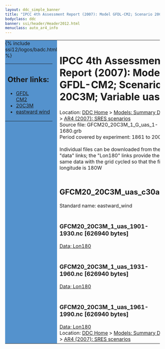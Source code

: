 ```yaml
---
layout: ddc_simple_banner
title: "IPCC 4th Assessment Report (2007): Model GFDL-CM2; Scenario 20C3M; Variable uas"
bodyclass: ddc
banner: ssi/header/Header2012.html
menuclass: auto_ar4_info
---
```



<table width="100%" border="0" cellspacing="0" cellpadding="0" style="border-collapse: collapse;">
<tr style="margin:0;padding:0;border:0;">
<td style="margin:0;padding:0;border:0;height:1pt;width:150pt;background:#5492CD;" valign="top" >

<div id="lh-col2" class="auto_ar4_info">
<table class="menumain" bgcolor="#5492CD" cellspacing="0" width="100%" border="0">
<tr><td>
<h2> Other links:</h2>
<ul>
<li><a href="/auto/ar4/model-GFDL-CM2.html">GFDL<br/>CM2</a></li>
<li><a href="/auto/ar4/scenario-20C3M.html">20C3M</a></li>
<li><a href="/auto/ar4/var-eastward_wind.html">eastward wind</a></li>
</ul>
</td></tr>
{% include ssi12/logos/badc.html %}
</table>
</div>
</td>
<td><h1>IPCC 4th Assessment Report (2007): Model GFDL-CM2; Scenario 20C3M; Variable uas</h1>

<!-- Breadcrumb1 -->
<div id="breadcrumb1" align="left">
Location: <a href="/index.html">DDC Home</a> > <a href="/sim/gcm_clim/">Models: Summary Data</a>
> <a href="/sim/gcm_clim/SRES_AR4/index.html">AR4 (2007): SRES scenarios</a>
</div>
<!-- End of Breadcrumb1 -->Source file: GFCM20_20C3M_1_G_uas_1-1680.grb
<br/>
Period covered by experiment: 1861 to 2000<br/>
<br/>Individual files can be downloaded from the "data" links; the "Lon180" links provide the same data
         with the grid cycled so that the first longitude is 180W<br/>
<br/><h2>GFCM20_20C3M_uas_c30a.tar</h2>
Standard name: eastward_wind<br>
<br/><h3>GFCM20_20C3M_1_uas_1901-1930.nc [626940 bytes]</h3>
<a href="/cgi-bin/downl/ar4_nc/uas/GFCM20_20C3M_1_uas_1901-1930.nc">Data; </a><a href="/cgi-bin/downl/ar4_nc/uas/GFCM20_20C3M_1_uas_1901-1930.cyto180.nc"> Lon180</a><br/>
<br/><h3>GFCM20_20C3M_1_uas_1931-1960.nc [626940 bytes]</h3>
<a href="/cgi-bin/downl/ar4_nc/uas/GFCM20_20C3M_1_uas_1931-1960.nc">Data; </a><a href="/cgi-bin/downl/ar4_nc/uas/GFCM20_20C3M_1_uas_1931-1960.cyto180.nc"> Lon180</a><br/>
<br/><h3>GFCM20_20C3M_1_uas_1961-1990.nc [626940 bytes]</h3>
<a href="/cgi-bin/downl/ar4_nc/uas/GFCM20_20C3M_1_uas_1961-1990.nc">Data; </a><a href="/cgi-bin/downl/ar4_nc/uas/GFCM20_20C3M_1_uas_1961-1990.cyto180.nc"> Lon180</a><br/>
<!-- Breadcrumb2 -->
<div id="breadcrumb2" align="left">
Location: <a href="/index.html">DDC Home</a> > <a href="/sim/gcm_clim/">Models: Summary Data</a>
> <a href="/sim/gcm_clim/SRES_AR4/index.html">AR4 (2007): SRES scenarios</a>
</div>
<!-- End of Breadcrumb2 --></td></tr></table>
